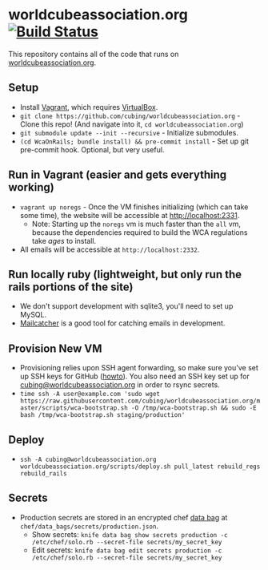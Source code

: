 worldcubeassociation.org [![Build Status](https://travis-ci.org/cubing/worldcubeassociation.org.svg?branch=master)](https://travis-ci.org/cubing/worldcubeassociation.org)
========================

This repository contains all of the code that runs on [worldcubeassociation.org](https://www.worldcubeassociation.org/).

## Setup
- Install [Vagrant](https://www.vagrantup.com/), which requires
  [VirtualBox](https://www.virtualbox.org/).
- `git clone https://github.com/cubing/worldcubeassociation.org` - Clone this repo! (And navigate into it, `cd worldcubeassociation.org`)
- `git submodule update --init --recursive` - Initialize submodules.
- `(cd WcaOnRails; bundle install) && pre-commit install` - Set up git pre-commit hook. Optional, but very useful.

## Run in Vagrant (easier and gets everything working)
- `vagrant up noregs` - Once the VM finishes initializing (which can take some time),
  the website will be accessible at [http://localhost:2331](http://localhost:2331).
  - Note: Starting up the `noregs` vm is much faster than the `all` vm, because the dependencies required to build the WCA regulations take *ages* to install.
- All emails will be accessible at `http://localhost:2332`.

## Run locally ruby (lightweight, but only run the rails portions of the site)
- We don't support development with sqlite3, you'll need to set up MySQL.
- [Mailcatcher](http://mailcatcher.me/) is a good tool for catching emails in development.

## Provision New VM
- Provisioning relies upon SSH agent forwarding, so make sure you've set up SSH
  keys for GitHub ([howto](https://help.github.com/articles/generating-ssh-keys/)).
  You also need an SSH key set up for cubing@worldcubeassociation.org in order
  to rsync secrets.
- `time ssh -A user@example.com 'sudo wget https://raw.githubusercontent.com/cubing/worldcubeassociation.org/master/scripts/wca-bootstrap.sh -O /tmp/wca-bootstrap.sh && sudo -E bash /tmp/wca-bootstrap.sh staging/production'`

## Deploy
- `ssh -A cubing@worldcubeassociation.org worldcubeassociation.org/scripts/deploy.sh pull_latest rebuild_regs rebuild_rails`

## Secrets
- Production secrets are stored in an encrypted chef [data bag](https://docs.chef.io/data_bags.html) at `chef/data_bags/secrets/production.json`.
  - Show secrets: `knife data bag show secrets production -c /etc/chef/solo.rb --secret-file secrets/my_secret_key`
  - Edit secrets: `knife data bag edit secrets production -c /etc/chef/solo.rb --secret-file secrets/my_secret_key`
